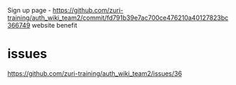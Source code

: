Sign up page - https://github.com/zuri-training/auth_wiki_team2/commit/fd791b39e7ac700ce476210a40127823bc366749
website benefit 

# issues
https://github.com/zuri-training/auth_wiki_team2/issues/36
